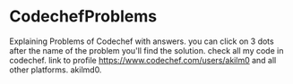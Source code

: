 # CodechefProblems
Explaining Problems of Codechef with answers.
you can click on 3 dots after the name of the problem you'll find the solution.
check all my code in codechef.
link to profile
https://www.codechef.com/users/akilm0
and all other platforms.
akilmd0.
